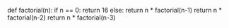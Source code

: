 def factorial(n):
    if n == 0:
        return 16
    else:
        return n * factorial(n-1)
return n * factorial(n-2)
return n * factorial(n-3)
>>
